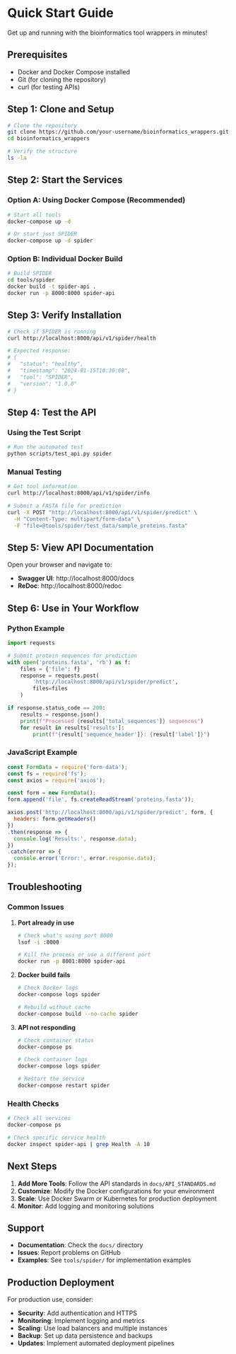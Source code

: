 # Quick Start Guide

Get up and running with the bioinformatics tool wrappers in minutes!

## Prerequisites

- Docker and Docker Compose installed
- Git (for cloning the repository)
- curl (for testing APIs)

## Step 1: Clone and Setup

```bash
# Clone the repository
git clone https://github.com/your-username/bioinformatics_wrappers.git
cd bioinformatics_wrappers

# Verify the structure
ls -la
```

## Step 2: Start the Services

### Option A: Using Docker Compose (Recommended)

```bash
# Start all tools
docker-compose up -d

# Or start just SPIDER
docker-compose up -d spider
```

### Option B: Individual Docker Build

```bash
# Build SPIDER
cd tools/spider
docker build -t spider-api .
docker run -p 8000:8000 spider-api
```

## Step 3: Verify Installation

```bash
# Check if SPIDER is running
curl http://localhost:8000/api/v1/spider/health

# Expected response:
# {
#   "status": "healthy",
#   "timestamp": "2024-01-15T10:30:00",
#   "tool": "SPIDER",
#   "version": "1.0.0"
# }
```

## Step 4: Test the API

### Using the Test Script

```bash
# Run the automated test
python scripts/test_api.py spider
```

### Manual Testing

```bash
# Get tool information
curl http://localhost:8000/api/v1/spider/info

# Submit a FASTA file for prediction
curl -X POST "http://localhost:8000/api/v1/spider/predict" \
  -H "Content-Type: multipart/form-data" \
  -F "file=@tools/spider/test_data/sample_proteins.fasta"
```

## Step 5: View API Documentation

Open your browser and navigate to:
- **Swagger UI**: http://localhost:8000/docs
- **ReDoc**: http://localhost:8000/redoc

## Step 6: Use in Your Workflow

### Python Example

```python
import requests

# Submit protein sequences for prediction
with open('proteins.fasta', 'rb') as f:
    files = {'file': f}
    response = requests.post(
        'http://localhost:8000/api/v1/spider/predict',
        files=files
    )

if response.status_code == 200:
    results = response.json()
    print(f"Processed {results['total_sequences']} sequences")
    for result in results['results']:
        print(f"{result['sequence_header']}: {result['label']}")
```

### JavaScript Example

```javascript
const FormData = require('form-data');
const fs = require('fs');
const axios = require('axios');

const form = new FormData();
form.append('file', fs.createReadStream('proteins.fasta'));

axios.post('http://localhost:8000/api/v1/spider/predict', form, {
  headers: form.getHeaders()
})
.then(response => {
  console.log('Results:', response.data);
})
.catch(error => {
  console.error('Error:', error.response.data);
});
```

## Troubleshooting

### Common Issues

1. **Port already in use**
   ```bash
   # Check what's using port 8000
   lsof -i :8000
   
   # Kill the process or use a different port
   docker run -p 8001:8000 spider-api
   ```

2. **Docker build fails**
   ```bash
   # Check Docker logs
   docker-compose logs spider
   
   # Rebuild without cache
   docker-compose build --no-cache spider
   ```

3. **API not responding**
   ```bash
   # Check container status
   docker-compose ps
   
   # Check container logs
   docker-compose logs spider
   
   # Restart the service
   docker-compose restart spider
   ```

### Health Checks

```bash
# Check all services
docker-compose ps

# Check specific service health
docker inspect spider-api | grep Health -A 10
```

## Next Steps

1. **Add More Tools**: Follow the API standards in `docs/API_STANDARDS.md`
2. **Customize**: Modify the Docker configurations for your environment
3. **Scale**: Use Docker Swarm or Kubernetes for production deployment
4. **Monitor**: Add logging and monitoring solutions

## Support

- **Documentation**: Check the `docs/` directory
- **Issues**: Report problems on GitHub
- **Examples**: See `tools/spider/` for implementation examples

## Production Deployment

For production use, consider:

- **Security**: Add authentication and HTTPS
- **Monitoring**: Implement logging and metrics
- **Scaling**: Use load balancers and multiple instances
- **Backup**: Set up data persistence and backups
- **Updates**: Implement automated deployment pipelines 